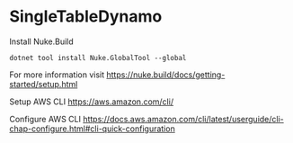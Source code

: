 # SingleTableDynamo

Install Nuke.Build
```
dotnet tool install Nuke.GlobalTool --global
```
For more information visit https://nuke.build/docs/getting-started/setup.html

Setup AWS CLI
https://aws.amazon.com/cli/

Configure AWS CLI
https://docs.aws.amazon.com/cli/latest/userguide/cli-chap-configure.html#cli-quick-configuration